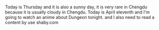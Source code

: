 Today is Thursday and it is also a sunny day, it is very rare in Chengdu because it is usually cloudy in Chengdu. Today is April eleventh and I'm going to watch an anime about Dungeon tonight. and I also need to read a content by use shaby.com

